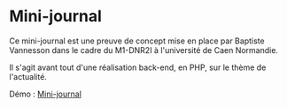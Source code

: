 # Mini-journal

Ce mini-journal est une preuve de concept mise en place par Baptiste Vannesson dans le cadre du M1-DNR2I à l'université de Caen Normandie.

Il s'agit avant tout d'une réalisation back-end, en PHP, sur le thème de l'actualité.

Démo : [Mini-journal](http://journal.badacadabra.net)
